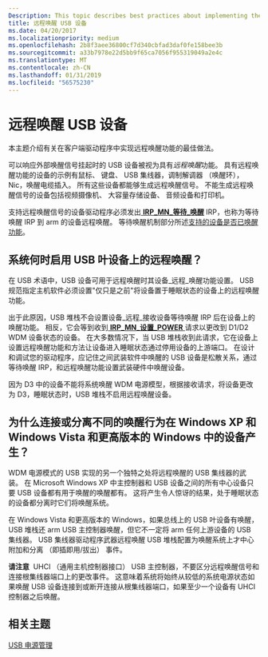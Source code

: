 ```yaml
---
Description: This topic describes best practices about implementing the remote wakeup capability in a client driver.
title: 远程唤醒 USB 设备
ms.date: 04/20/2017
ms.localizationpriority: medium
ms.openlocfilehash: 2b8f3aee36800cf7d340cbfad3daf0fe158bee3b
ms.sourcegitcommit: a33b7978e22d5bb9f65ca7056f955319049a2e4c
ms.translationtype: MT
ms.contentlocale: zh-CN
ms.lasthandoff: 01/31/2019
ms.locfileid: "56575230"
---
```

# <a name="remote-wakeup-of-usb-devices"></a>远程唤醒 USB 设备


本主题介绍有关在客户端驱动程序中实现远程唤醒功能的最佳做法。

可以响应外部唤醒信号挂起时的 USB 设备被视为具有*远程唤醒*功能。 具有远程唤醒功能的设备的示例有鼠标、 键盘、 USB 集线器，调制解调器 （唤醒环），Nic，唤醒电缆插入。 所有这些设备都能够生成远程唤醒信号。 不能生成远程唤醒信号的设备包括视频摄像机、 大容量存储设备、 音频设备和打印机。

支持远程唤醒信号的设备驱动程序必须发出[ **IRP\_MN\_等待\_唤醒**](https://msdn.microsoft.com/library/windows/hardware/ff551766) IRP，也称为等待唤醒 IRP 到 arm 的设备远程唤醒。 等待唤醒机制部分所述[支持的设备是否已唤醒功能](https://msdn.microsoft.com/library/windows/hardware/ff563907)。

## <a name="when-does-the-system-enable-remote-wakeup-on-a-usb-leaf-device"></a>系统何时启用 USB 叶设备上的远程唤醒？


在 USB 术语中，USB 设备可用于远程唤醒时其设备\_远程\_唤醒功能设置。 USB 规范指定主机软件必须设置"仅只是之前"将设备置于睡眠状态的设备上的远程唤醒功能。

出于此原因，USB 堆栈不会设置设备\_远程\_接收设备等待唤醒 IRP 后在设备上的唤醒功能。 相反，它会等到收到[ **IRP\_MN\_设置\_POWER** ](https://msdn.microsoft.com/library/windows/hardware/ff551744)请求以更改到 D1/D2 WDM 设备状态的设备。 在大多数情况下，当 USB 堆栈收到此请求，它在设备上设置远程唤醒功能和方法让设备进入睡眠状态通过停用设备的上游端口。 在设计和调试您的驱动程序，应记住之间武装软件中唤醒的 USB 设备是松散关系，通过等待唤醒 IRP，和远程唤醒功能设置武装硬件中唤醒设备。

因为 D3 中的设备不能将系统唤醒 WDM 电源模型，根据接收请求，将设备更改为 D3，睡眠状态时，USB 堆栈不启用远程唤醒设备。

## <a name="why-does-attaching-or-detaching-my-device-produce-a-different-wakeup-behavior-in-windows-xp-and-windows-vista-and-later-versions-of-windows"></a>为什么连接或分离不同的唤醒行为在 Windows XP 和 Windows Vista 和更高版本的 Windows 中的设备产生？


WDM 电源模式的 USB 实现的另一个独特之处将远程唤醒的 USB 集线器的武装。 在 Microsoft Windows XP 中主控制器和 USB 设备之间的所有中心设备只要 USB 设备都有用于唤醒的唤醒都有。 这将产生令人惊讶的结果，处于睡眠状态的设备都分离时它们将唤醒系统。

在 Windows Vista 和更高版本的 Windows，如果总线上的 USB 叶设备有唤醒，USB 堆栈还 arm USB 主控制器唤醒，但它不一定将 arm 任何上游设备的 USB 集线器。 USB 集线器驱动程序武器远程唤醒 USB 堆栈配置为唤醒系统上才中心附加和分离 （即插即用/拔出） 事件。

**请注意**  UHCI （通用主机控制器接口） USB 主控制器，不要区分远程唤醒信号和连接根集线器端口上的更改事件。 这意味着系统将始终从较低的系统电源状态如果唤醒 USB 设备连接到或断开连接从根集线器端口，如果至少一个设备有 UHCI 控制器之后唤醒。

 

## <a name="related-topics"></a>相关主题
[USB 电源管理](usb-power-management.md)  



